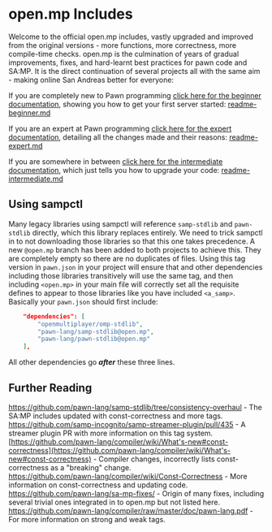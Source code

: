  open.mp Includes
==================

Welcome to the official open.mp includes, vastly upgraded and improved from the original versions - more functions, more correctness, more compile-time checks.  open.mp is the culmination of years of gradual improvements, fixes, and hard-learnt best practices for pawn code and SA:MP.  It is the direct continuation of several projects all with the same aim - making online San Andreas better for everyone:

If you are completely new to Pawn programming [click here for the beginner documentation](/documentation/readme-beginner.md), showing you how to get your first server started: [readme-beginner.md](/documentation/readme-beginner.md)

If you are an expert at Pawn programming [click here for the expert documentation](/documentation/readme-expert.md), detailing all the changes made and their reasons:  [readme-expert.md](/documentation/readme-expert.md)

If you are somewhere in between [click here for the intermediate documentation](/documentation/readme-intermediate.md), which just tells you how to upgrade your code:  [readme-intermediate.md](/documentation/readme-intermediate.md)

 Using sampctl
---------------

Many legacy libraries using sampctl will reference `samp-stdlib` and `pawn-stdlib` directly, which this library replaces entirely.  We need to trick sampctl in to not downloading those libraries so that this one takes precedence.  A new `@open.mp` branch has been added to both projects to achieve this.  They are completely empty so there are no duplicates of files.  Using this tag version in `pawn.json` in your project will ensure that and other dependencies including those libraries transitively will use the same tag, and then including `<open.mp>` in your main file will correctly set all the requisite defines to appear to those libraries like you have included `<a_samp>`.  Basically your `pawn.json` should first include:

```json
	"dependencies": [
		"openmultiplayer/omp-stdlib",
		"pawn-lang/samp-stdlib@open.mp",
		"pawn-lang/pawn-stdlib@open.mp"
	],
```

All other dependencies go ***after*** these three lines.

 Further Reading
-----------------

https://github.com/pawn-lang/samp-stdlib/tree/consistency-overhaul - The SA:MP includes updated with const-correctness and more tags.  
https://github.com/samp-incognito/samp-streamer-plugin/pull/435 - A streamer plugin PR with more information on this tag system.  
[https://github.com/pawn-lang/compiler/wiki/What's-new#const-correctness](https://github.com/pawn-lang/compiler/wiki/What's-new#const-correctness) - Compiler changes, incorrectly lists const-correctness as a "breaking" change.  
https://github.com/pawn-lang/compiler/wiki/Const-Correctness - More information on const-correctness and updating code.  
https://github.com/pawn-lang/sa-mp-fixes/ - Origin of many fixes, including several trivial ones integrated in to open.mp but not listed here.  
https://github.com/pawn-lang/compiler/raw/master/doc/pawn-lang.pdf - For more information on strong and weak tags.  
